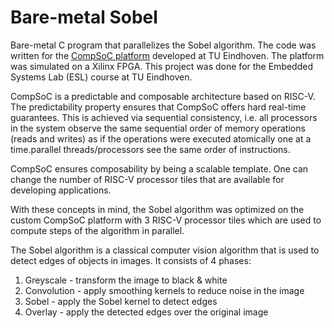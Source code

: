 # Bare-metal Sobel
Bare-metal C program that parallelizes the Sobel algorithm. The code was written for the [CompSoC platform](http://compsoc.eu/) developed at TU Eindhoven. The platform was simulated on a Xilinx FPGA. This project was done for the Embedded Systems Lab (ESL) course at TU Eindhoven.

CompSoC is a predictable and composable architecture based on RISC-V. The predictability property ensures that CompSoC offers hard real-time guarantees. This is achieved via sequential consistency, i.e. all processors in the system observe the same sequential order of memory operations (reads and writes) as if the operations were executed atomically one at a time.parallel threads/processors see the same order of instructions.

CompSoC ensures composability by being a scalable template. One can change the number of RISC-V processor tiles that are available for developing applications. 

With these concepts in mind, the Sobel algorithm was optimized on the custom CompSoC platform with 3 RISC-V processor tiles which are used to compute steps of the algorithm in parallel.

The Sobel algorithm is a classical computer vision algorithm that is used to detect edges of objects in images. It consists of 4 phases:
1. Greyscale - transform the image to black & white
2. Convolution - apply smoothing kernels to reduce noise in the image
3. Sobel - apply the Sobel kernel to detect edges
4. Overlay - apply the detected edges over the original image
